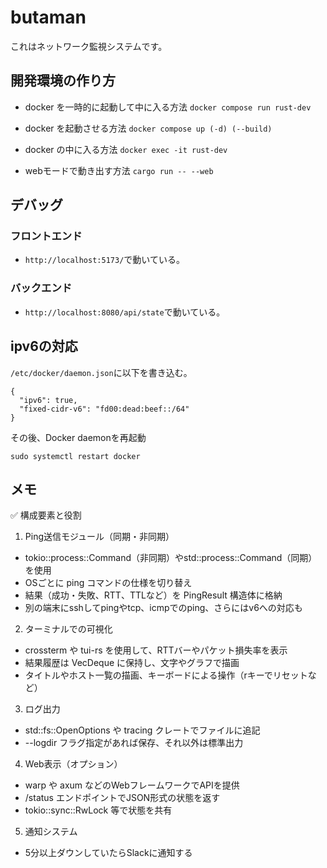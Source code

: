 # butaman
これはネットワーク監視システムです。

## 開発環境の作り方
- docker を一時的に起動して中に入る方法
`docker compose run rust-dev`
- docker を起動させる方法
`docker compose up (-d) (--build)`
- docker の中に入る方法
`docker exec -it rust-dev`

- webモードで動き出す方法
`cargo run -- --web`

## デバッグ
### フロントエンド
- `http://localhost:5173/`で動いている。

### バックエンド
- `http://localhost:8080/api/state`で動いている。

## ipv6の対応
`/etc/docker/daemon.json`に以下を書き込む。
```
{
  "ipv6": true,
  "fixed-cidr-v6": "fd00:dead:beef::/64"
}
```
その後、Docker daemonを再起動
```
sudo systemctl restart docker
```

## メモ
✅ 構成要素と役割
1. Ping送信モジュール（同期・非同期）
- tokio::process::Command（非同期）やstd::process::Command（同期）を使用
- OSごとに ping コマンドの仕様を切り替え
- 結果（成功・失敗、RTT、TTLなど）を PingResult 構造体に格納
- 別の端末にsshしてpingやtcp、icmpでのping、さらにはv6への対応も
2. ターミナルでの可視化
- crossterm や tui-rs を使用して、RTTバーやパケット損失率を表示
- 結果履歴は VecDeque に保持し、文字やグラフで描画
- タイトルやホスト一覧の描画、キーボードによる操作（rキーでリセットなど）
3. ログ出力
- std::fs::OpenOptions や tracing クレートでファイルに追記
- --logdir フラグ指定があれば保存、それ以外は標準出力
4. Web表示（オプション）
- warp や axum などのWebフレームワークでAPIを提供
- /status エンドポイントでJSON形式の状態を返す
- tokio::sync::RwLock 等で状態を共有
5. 通知システム
- 5分以上ダウンしていたらSlackに通知する
